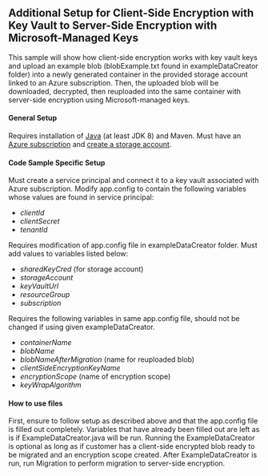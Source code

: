 ## Additional Setup for Client-Side Encryption with Key Vault to Server-Side Encryption with Microsoft-Managed Keys
This sample will show how client-side encryption works with key vault keys and upload an example blob (blobExample.txt 
found in exampleDataCreator folder) into a newly generated container in the provided storage account linked to an Azure subscription.
Then, the uploaded blob will be downloaded, decrypted, then reuploaded into the same container with server-side encryption
using Microsoft-managed keys.

#### General Setup
Requires installation of [Java](https://docs.microsoft.com/en-us/java/azure/jdk/?view=azure-java-stable) 
(at least JDK 8)
and Maven. Must have an [Azure subscription](https://azure.microsoft.com/en-us/free/) and 
[create a storage account](https://docs.microsoft.com/en-us/azure/storage/common/storage-account-create?tabs=azure-portal).

#### Code Sample Specific Setup
Must create a service principal and connect it to a key vault associated with Azure subscription. Modify app.config 
to contain the following variables whose values are found in service principal:
 * *clientId*
 * *clientSecret*
 * *tenantId*

Requires modification of app.config file in exampleDataCreator folder. Must add values to variables listed below:
 * *sharedKeyCred* (for storage account)
 * *storageAccount*
 * *keyVaultUrl*
 * *resourceGroup*
 * *subscription*
 
Requires the following variables in same app.config file, should not be changed if using given exampleDataCreator.
  * *containerName*
  * *blobName*
  * *blobNameAfterMigration* (name for reuploaded blob)
  * *clientSideEncryptionKeyName*
  * *encryptionScope* (name of encryption scope)
  * *keyWrapAlgorithm*
  
#### How to use files
First, ensure to follow setup as described above and that the app.config file is filled out completely. Variables that
have already been filled out are left as is if ExampleDataCreator.java will be run. Running the ExampleDataCreator is optional as 
long as if customer has a client-side encrypted blob ready to be migrated and an encryption scope created. After 
ExampleDataCreator is run, run Migration to perform migration to server-side encryption. 
